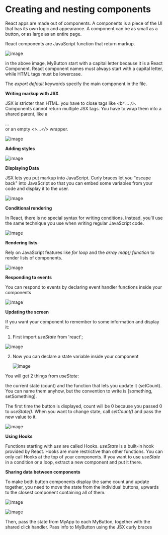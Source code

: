 # Creating and nesting components

React apps are made out of components. A components is a piece of the UI that has its own logic and appearance. 
A component can be as small as a button, or as large as an entire page.

React components are JavaScript function that return markup.

![image](https://github.com/user-attachments/assets/af1cf1cf-e518-4b48-a5ea-a135240c1538)

in the above image, MyButton start with a capital letter because it is a React Component. React component names must always start with a capital letter, while HTML tags must be lowercase.

The *export default* keywords specify the main component in the file.

**Writing markup with JSX**

JSX is stricter than HTML. you have to close tags like *<br ... />*. Components cannot return multiple JSX tags. You have to wrap them into a shared parent, like a *<div>...</div>* or an empty *<>...</>* wrapper.

![image](https://github.com/user-attachments/assets/4558cbb9-af83-45b1-bf56-fddbc0de6ab1)

**Adding styles**

![image](https://github.com/user-attachments/assets/26c2a325-88fe-4cd8-a471-24a21fbf90fa)

**Displaying Data**

JSX lets you put markup into JavaScript. Curly braces let you "escape back" into JavaScript so that you can embed some variables from your code and display it to the user.

![image](https://github.com/user-attachments/assets/63ea8704-35e2-4fd7-a2b7-e8ed696f9819)

**Conditional rendering**

In React, there is no special syntax for writing conditions. Instead, you'll use the same technique you use when writing regular JavaScript code. 

![image](https://github.com/user-attachments/assets/70673480-c4d8-4f9d-a7e9-20b5577ee568)

**Rendering lists**

Rely on JavaScript features like *for loop* and the *array map() function* to render lists of components.

![image](https://github.com/user-attachments/assets/8fbff0a9-26ab-40a5-b0c6-6237bcc7bee4)

**Responding to events**

You can respond to events by declaring event handler functions inside your components

![image](https://github.com/user-attachments/assets/629608ac-5dd6-4849-b858-a5bd5e4aa37a)


**Updating the screen**

If you want your component to remember to some information and display it:

  1. First import *useState* from 'react';
     
  ![image](https://github.com/user-attachments/assets/7515d074-d230-4d78-8890-e3c7282101c3)

  2. Now you can declare a state variable inside your component

     ![image](https://github.com/user-attachments/assets/e576abe5-5b6b-4314-8db7-07a635d3b301)

You will get 2 things from *useState*: 

  the current state (count) and the function that lets you update it (setCount). You can name them anyhow, but the convention to write is [something, setSomething].

  The first time the button is displayed, count will be 0 because you passed 0 to *useState()*. When you want to change state, call *setCount()* and pass the new value to it.

![image](https://github.com/user-attachments/assets/03ddb966-c424-4d27-ad59-8b90f011835e)

**Using Hooks**

Functions starting with *use* are called Hooks. *useState* is a built-in hook provided by React. Hooks are more restrictive than other functions. You can only call Hooks at the top of your components. If you want to use *useState* in a condition or a loop, extract a new component and put it there.

**Sharing data between components**

To make both button components display the same count and update together, you need to move the state from the individual buttons, upwards to the closest component containing all of them.

![image](https://github.com/user-attachments/assets/0e3e5811-4422-4e10-a41f-e67b5914eb89)

![image](https://github.com/user-attachments/assets/e71f619d-7711-4a42-8a6c-e04f2b78025d)

Then, pass the state from MyApp to each MyButton, together with the shared click handler. Pass info to MyButton using the JSX curly braces
